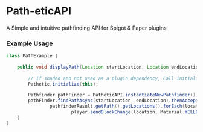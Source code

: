 # Path-eticAPI

A Simple and intuitive pathfinding API for Spigot & Paper plugins

### Example Usage
```java
class PathExample {
    
    public void displayPath(Location startLocation, Location endLocation) {
        
        // If shaded and not used as a plugin dependency, Call initialise once
        Pathetic.initialize(this);
        
        Pathfinder pathFinder = PatheticAPI.instantiateNewPathfinder();
        pathFinder.findPathAsync(startLocation, endLocation).thenAccept(pathfinderResult -> 
                pathfinderResult.getPath().getLocations().forEach(location -> 
                        player.sendBlockChange(location, Material.YELLOW_STAINED_GLASS.createBlockData())));
    }
}
```